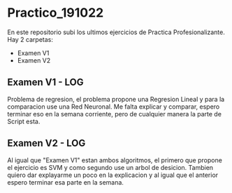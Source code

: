 # Practico_191022

En este repositorio subi los ultimos ejercicios de Practica Profesionalizante. Hay 2 carpetas:

* Examen V1
* Examen V2

## Examen V1 - LOG

Problema de regresion, el problema propone una Regresion Lineal y para la comparacion use una Red Neuronal. Me falta explicar y comparar, espero terminar eso en la semana corriente, pero de cualquier manera la parte de Script esta.

## Examen V2 - LOG

Al igual que "Examen V1" estan ambos algoritmos, el primero que propone el ejercicio es SVM y como segundo use un arbol de desicion. Tambien quiero dar explayarme un poco en la explicacion y al igual que el anterior espero terminar esa parte en la semana.